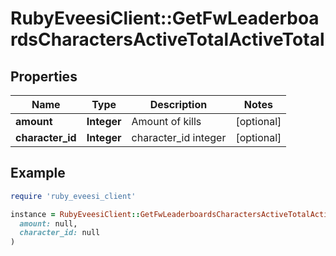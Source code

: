# RubyEveesiClient::GetFwLeaderboardsCharactersActiveTotalActiveTotal

## Properties

| Name | Type | Description | Notes |
| ---- | ---- | ----------- | ----- |
| **amount** | **Integer** | Amount of kills | [optional] |
| **character_id** | **Integer** | character_id integer | [optional] |

## Example

```ruby
require 'ruby_eveesi_client'

instance = RubyEveesiClient::GetFwLeaderboardsCharactersActiveTotalActiveTotal.new(
  amount: null,
  character_id: null
)
```

